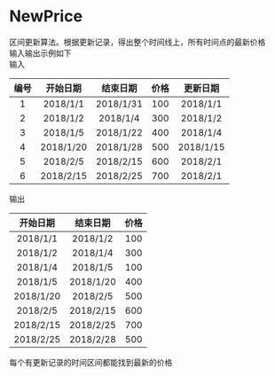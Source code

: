 # NewPrice

区间更新算法。根据更新记录，得出整个时间线上，所有时间点的最新价格  
输入输出示例如下  
输入  

|编号|开始日期|结束日期|价格|更新日期|  
|:----:|:----:|:----:|:----:|:----:| 
| 1 | 2018/1/1 | 2018/1/31 | 100 | 2018/1/1 |  
| 2 | 2018/1/2 | 2018/1/4 | 300 | 2018/1/2 |  
| 3 | 2018/1/5 | 2018/1/22 | 400 | 2018/1/4 |  
| 4 | 2018/1/20 | 2018/1/28 | 500 | 2018/1/15 |  
| 5 | 2018/2/5 | 2018/2/15 | 600 | 2018/2/1 |  
| 6 | 2018/2/15 | 2018/2/25 | 700 | 2018/2/1 |  

输出  

开始日期|结束日期|价格|  
|:----:|:----:|:----:|  
| 2018/1/1 | 2018/1/2 | 100 |  
| 2018/1/2 | 2018/1/4 | 300 |  
| 2018/1/4 | 2018/1/5 | 100 |  
| 2018/1/5 | 2018/1/20 | 400 |  
| 2018/1/20 | 2018/2/5 | 500 |  
| 2018/2/5 | 2018/2/15 | 600 |  
| 2018/2/15 | 2018/2/25 | 700 |  
| 2018/2/25 | 2018/2/28 | 500 |

每个有更新记录的时间区间都能找到最新的价格